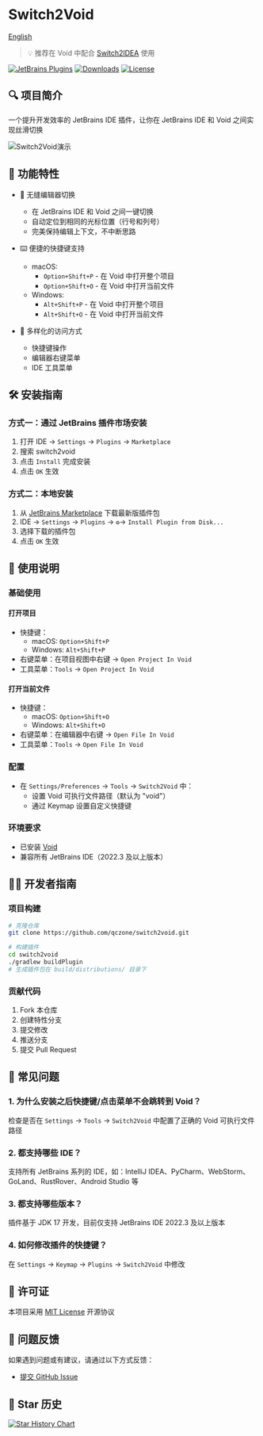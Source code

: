 # Switch2Void

[English](README.md)

> 💡 推荐在 Void 中配合 [Switch2IDEA](https://github.com/qczone/switch2idea) 使用


[![JetBrains Plugins](https://img.shields.io/jetbrains/plugin/v/27932-switch2void?label=JetBrains%20Marketplace&style=for-the-badge&logo=intellij-idea)](https://plugins.jetbrains.com/plugin/27932-switch2void)
[![Downloads](https://img.shields.io/jetbrains/plugin/d/27932-switch2void?style=for-the-badge&logo=intellij-idea)](https://plugins.jetbrains.com/plugin/27932-switch2void)
[![License](https://img.shields.io/badge/license-MIT-blue.svg?style=for-the-badge)](LICENSE)

## 🔍 项目简介
一个提升开发效率的 JetBrains IDE 插件，让你在 JetBrains IDE 和 Void 之间实现丝滑切换

![Switch2Void演示](images/switch-show.gif)

## 🌟 功能特性

- 🚀 无缝编辑器切换
  - 在 JetBrains IDE 和 Void 之间一键切换
  - 自动定位到相同的光标位置（行号和列号）
  - 完美保持编辑上下文，不中断思路

- ⌨️ 便捷的快捷键支持
  - macOS:
    - `Option+Shift+P` - 在 Void 中打开整个项目
    - `Option+Shift+O` - 在 Void 中打开当前文件
  - Windows:
    - `Alt+Shift+P` - 在 Void 中打开整个项目
    - `Alt+Shift+O` - 在 Void 中打开当前文件

- 🔧 多样化的访问方式
  - 快捷键操作
  - 编辑器右键菜单
  - IDE 工具菜单

## 🛠️ 安装指南

### 方式一：通过 JetBrains 插件市场安装
1. 打开 IDE → `Settings` → `Plugins` → `Marketplace`
2. 搜索 switch2void
3. 点击 `Install` 完成安装
4. 点击 `OK` 生效

### 方式二：本地安装
1. 从 [JetBrains Marketplace](https://plugins.jetbrains.com/plugin/27932-switch2void) 下载最新版插件包
2. IDE → `Settings` → `Plugins` → `⚙️`→ `Install Plugin from Disk...`
3. 选择下载的插件包
4. 点击 `OK` 生效


## 🚀 使用说明

### 基础使用

#### 打开项目
- 快捷键：
  - macOS: `Option+Shift+P` 
  - Windows: `Alt+Shift+P`
- 右键菜单：在项目视图中右键 → `Open Project In Void`
- 工具菜单：`Tools` → `Open Project In Void`

#### 打开当前文件
- 快捷键：
  - macOS: `Option+Shift+O` 
  - Windows: `Alt+Shift+O`
- 右键菜单：在编辑器中右键 → `Open File In Void`
- 工具菜单：`Tools` → `Open File In Void`

### 配置
- 在 `Settings/Preferences` → `Tools` → `Switch2Void` 中：
  - 设置 Void 可执行文件路径（默认为 "void"）
  - 通过 Keymap 设置自定义快捷键

### 环境要求
- 已安装 [Void](https://voideditor.com)
- 兼容所有 JetBrains IDE（2022.3 及以上版本）

## 🧑‍💻 开发者指南

### 项目构建
```bash
# 克隆仓库
git clone https://github.com/qczone/switch2void.git

# 构建插件
cd switch2void
./gradlew buildPlugin  
# 生成插件包在 build/distributions/ 目录下
```

### 贡献代码
1. Fork 本仓库
2. 创建特性分支
3. 提交修改
4. 推送分支
5. 提交 Pull Request

## 🙋 常见问题 

### 1. 为什么安装之后快捷键/点击菜单不会跳转到 Void？
检查是否在 `Settings` → `Tools` → `Switch2Void` 中配置了正确的 Void 可执行文件路径

### 2. 都支持哪些 IDE？
支持所有 JetBrains 系列的 IDE，如：IntelliJ IDEA、PyCharm、WebStorm、GoLand、RustRover、Android Studio 等

### 3. 都支持哪些版本？
插件基于 JDK 17 开发，目前仅支持 JetBrains IDE 2022.3 及以上版本

### 4. 如何修改插件的快捷键？
在 `Settings` → `Keymap` → `Plugins` → `Switch2Void` 中修改

## 📄 许可证
本项目采用 [MIT License](LICENSE) 开源协议


## 📮 问题反馈
如果遇到问题或有建议，请通过以下方式反馈：
- [提交 GitHub Issue](https://github.com/qczone/switch2void/issues)

## 🌟 Star 历史

[![Star History Chart](https://api.star-history.com/svg?repos=qczone/switch2void&type=Date)](https://star-history.com/#qczone/switch2void&Date)